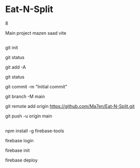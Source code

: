 # Eat-N-Split

8

Main project mazen saad
vite

## <!-- upload files to github -->

git init

git status

git add -A

git status

git commit -m "Initial commit"

git branch -M main

git remote add origin https://github.com/Ma7en/Eat-N-Split.git

git push -u origin main

## <!-- upload files to firebase -->

npm install -g firebase-tools

firebase login

firebase init

firebase deploy
